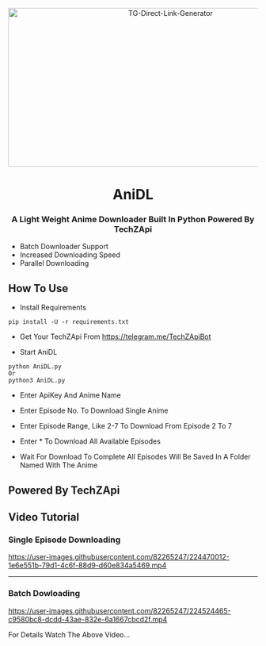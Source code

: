 <p align="center">
  <a href="https://github.com/TechShreyash/AniDL">
    <img src="https://socialify.git.ci/TechShreyash/AniDL/image?description=1&font=Source%20Code%20Pro&forks=1&issues=1&pattern=Charlie%20Brown&pulls=1&stargazers=1&theme=Dark" alt="TG-Direct-Link-Generator" width="640" height="320" /></a></p>
<h1 align="center">AniDL</h1>
<h3 align="center">A Light Weight Anime Downloader Built In Python Powered By TechZApi</h3>

- Batch Downloader Support
- Increased Downloading Speed
- Parallel Downloading

## How To Use

- Install Requirements
```
pip install -U -r requirements.txt
```

- Get Your TechZApi From https://telegram.me/TechZApiBot

- Start AniDL
```
python AniDL.py
Or
python3 AniDL.py
```
- Enter ApiKey And Anime Name

- Enter Episode No. To Download Single Anime
- Enter Episode Range, Like 2-7 To Download From Episode 2 To 7
- Enter * To Download All Available Episodes

- Wait For Download To Complete All Episodes Will Be Saved In A Folder Named With The Anime

## Powered By TechZApi 

## Video Tutorial

### Single Episode Downloading

https://user-images.githubusercontent.com/82265247/224470012-1e6e551b-79d1-4c6f-88d9-d60e834a5469.mp4

<hr>

### Batch Dowloading

https://user-images.githubusercontent.com/82265247/224524465-c9580bc8-dcdd-43ae-832e-6a1667cbcd2f.mp4

For Details Watch The Above Video...

